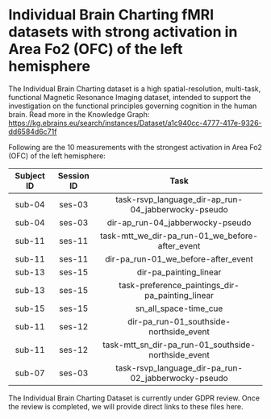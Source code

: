 # Individual Brain Charting fMRI datasets with strong activation in Area Fo2 (OFC) of the left hemisphere

The Individual Brain Charting dataset is a high spatial-resolution, multi-task, functional Magnetic Resonance Imaging dataset, intended to support the investigation on the functional principles governing cognition in the human brain.
Read more in the Knowledge Graph: https://kg.ebrains.eu/search/instances/Dataset/a1c940cc-4777-417e-9326-dd6584d6c71f

Following are the 10 measurements with the strongest activation in Area Fo2 (OFC) of the left hemisphere:

| Subject ID | Session ID | Task |
| :-: | :-: | :-: |
| sub-04 | ses-03 | task-rsvp_language_dir-ap_run-04_jabberwocky-pseudo|
| sub-04 | ses-03 | dir-ap_run-04_jabberwocky-pseudo|
| sub-11 | ses-11 | task-mtt_we_dir-pa_run-01_we_before-after_event|
| sub-11 | ses-11 | dir-pa_run-01_we_before-after_event|
| sub-13 | ses-15 | dir-pa_painting_linear|
| sub-13 | ses-15 | task-preference_paintings_dir-pa_painting_linear|
| sub-15 | ses-15 | sn_all_space-time_cue|
| sub-11 | ses-12 | dir-pa_run-01_southside-northside_event|
| sub-11 | ses-12 | task-mtt_sn_dir-pa_run-01_southside-northside_event|
| sub-07 | ses-03 | task-rsvp_language_dir-pa_run-02_jabberwocky-pseudo|


The Individual Brain Charting Dataset is currently under GDPR review. Once the review is completed, we will provide direct links to these files here.
